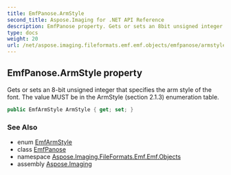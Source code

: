 ```yaml
---
title: EmfPanose.ArmStyle
second_title: Aspose.Imaging for .NET API Reference
description: EmfPanose property. Gets or sets an 8bit unsigned integer that specifies the arm style of the font. The value MUST be in the ArmStyle section 2.1.3 enumeration table
type: docs
weight: 20
url: /net/aspose.imaging.fileformats.emf.emf.objects/emfpanose/armstyle/
---
```

## EmfPanose.ArmStyle property

Gets or sets an 8-bit unsigned integer that specifies the arm style of the font. The value MUST be in the ArmStyle (section 2.1.3) enumeration table.

```csharp
public EmfArmStyle ArmStyle { get; set; }
```

### See Also

* enum [EmfArmStyle](../../../aspose.imaging.fileformats.emf.emf.consts/emfarmstyle/)
* class [EmfPanose](../)
* namespace [Aspose.Imaging.FileFormats.Emf.Emf.Objects](../../emfpanose/)
* assembly [Aspose.Imaging](../../../)


